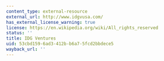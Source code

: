 ```yaml
---
content_type: external-resource
external_url: http://www.idgvusa.com/
has_external_license_warning: true
license: https://en.wikipedia.org/wiki/All_rights_reserved
status: ''
title: IDG Ventures
uid: 53cbd159-6ad3-412b-b6a7-5fcd2bbdece5
wayback_url: ''
---
```

